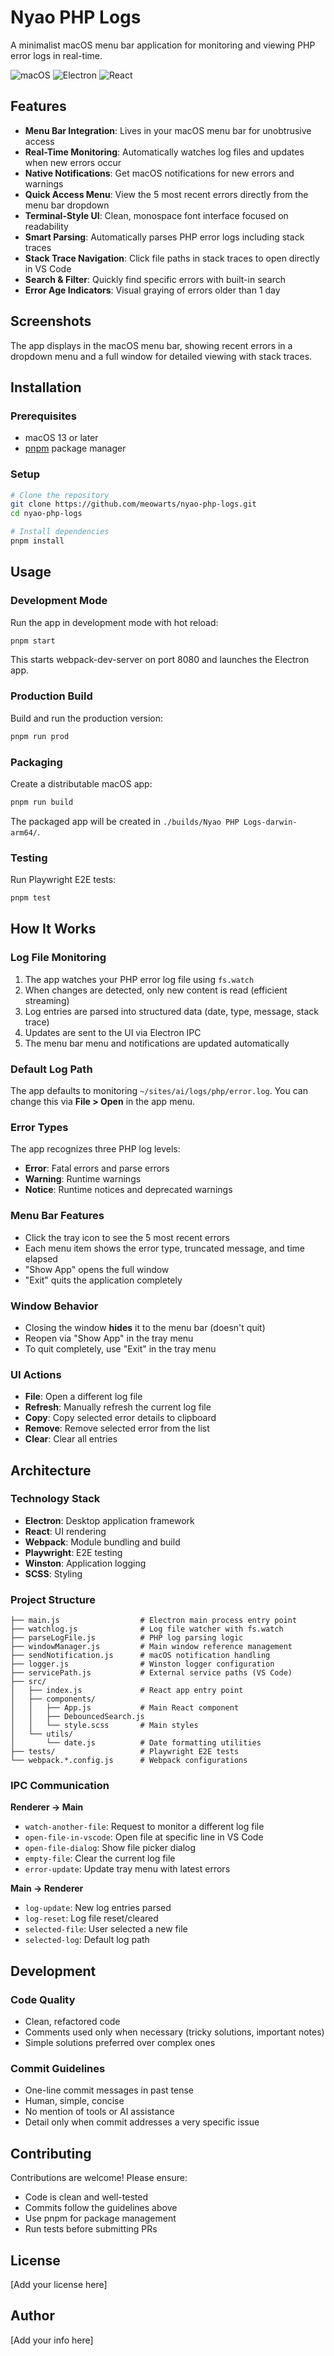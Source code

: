 # Nyao PHP Logs

A minimalist macOS menu bar application for monitoring and viewing PHP error logs in real-time.

![macOS](https://img.shields.io/badge/macOS-13%2B-blue)
![Electron](https://img.shields.io/badge/Electron-Latest-47848F)
![React](https://img.shields.io/badge/React-18-61DAFB)

## Features

- **Menu Bar Integration**: Lives in your macOS menu bar for unobtrusive access
- **Real-Time Monitoring**: Automatically watches log files and updates when new errors occur
- **Native Notifications**: Get macOS notifications for new errors and warnings
- **Quick Access Menu**: View the 5 most recent errors directly from the menu bar dropdown
- **Terminal-Style UI**: Clean, monospace font interface focused on readability
- **Smart Parsing**: Automatically parses PHP error logs including stack traces
- **Stack Trace Navigation**: Click file paths in stack traces to open directly in VS Code
- **Search & Filter**: Quickly find specific errors with built-in search
- **Error Age Indicators**: Visual graying of errors older than 1 day

## Screenshots

The app displays in the macOS menu bar, showing recent errors in a dropdown menu and a full window for detailed viewing with stack traces.

## Installation

### Prerequisites

- macOS 13 or later
- [pnpm](https://pnpm.io/) package manager

### Setup

```bash
# Clone the repository
git clone https://github.com/meowarts/nyao-php-logs.git
cd nyao-php-logs

# Install dependencies
pnpm install
```

## Usage

### Development Mode

Run the app in development mode with hot reload:

```bash
pnpm start
```

This starts webpack-dev-server on port 8080 and launches the Electron app.

### Production Build

Build and run the production version:

```bash
pnpm run prod
```

### Packaging

Create a distributable macOS app:

```bash
pnpm run build
```

The packaged app will be created in `./builds/Nyao PHP Logs-darwin-arm64/`.

### Testing

Run Playwright E2E tests:

```bash
pnpm test
```

## How It Works

### Log File Monitoring

1. The app watches your PHP error log file using `fs.watch`
2. When changes are detected, only new content is read (efficient streaming)
3. Log entries are parsed into structured data (date, type, message, stack trace)
4. Updates are sent to the UI via Electron IPC
5. The menu bar menu and notifications are updated automatically

### Default Log Path

The app defaults to monitoring `~/sites/ai/logs/php/error.log`. You can change this via **File > Open** in the app menu.

### Error Types

The app recognizes three PHP log levels:
- **Error**: Fatal errors and parse errors
- **Warning**: Runtime warnings
- **Notice**: Runtime notices and deprecated warnings

### Menu Bar Features

- Click the tray icon to see the 5 most recent errors
- Each menu item shows the error type, truncated message, and time elapsed
- "Show App" opens the full window
- "Exit" quits the application completely

### Window Behavior

- Closing the window **hides** it to the menu bar (doesn't quit)
- Reopen via "Show App" in the tray menu
- To quit completely, use "Exit" in the tray menu

### UI Actions

- **File**: Open a different log file
- **Refresh**: Manually refresh the current log file
- **Copy**: Copy selected error details to clipboard
- **Remove**: Remove selected error from the list
- **Clear**: Clear all entries

## Architecture

### Technology Stack

- **Electron**: Desktop application framework
- **React**: UI rendering
- **Webpack**: Module bundling and build
- **Playwright**: E2E testing
- **Winston**: Application logging
- **SCSS**: Styling

### Project Structure

```
├── main.js                  # Electron main process entry point
├── watchlog.js              # Log file watcher with fs.watch
├── parseLogFile.js          # PHP log parsing logic
├── windowManager.js         # Main window reference management
├── sendNotification.js      # macOS notification handling
├── logger.js                # Winston logger configuration
├── servicePath.js           # External service paths (VS Code)
├── src/
│   ├── index.js             # React app entry point
│   ├── components/
│   │   ├── App.js           # Main React component
│   │   ├── DebouncedSearch.js
│   │   └── style.scss       # Main styles
│   └── utils/
│       └── date.js          # Date formatting utilities
├── tests/                   # Playwright E2E tests
└── webpack.*.config.js      # Webpack configurations
```

### IPC Communication

**Renderer → Main**
- `watch-another-file`: Request to monitor a different log file
- `open-file-in-vscode`: Open file at specific line in VS Code
- `open-file-dialog`: Show file picker dialog
- `empty-file`: Clear the current log file
- `error-update`: Update tray menu with latest errors

**Main → Renderer**
- `log-update`: New log entries parsed
- `log-reset`: Log file reset/cleared
- `selected-file`: User selected a new file
- `selected-log`: Default log path

## Development

### Code Quality

- Clean, refactored code
- Comments used only when necessary (tricky solutions, important notes)
- Simple solutions preferred over complex ones

### Commit Guidelines

- One-line commit messages in past tense
- Human, simple, concise
- No mention of tools or AI assistance
- Detail only when commit addresses a very specific issue

## Contributing

Contributions are welcome! Please ensure:
- Code is clean and well-tested
- Commits follow the guidelines above
- Use pnpm for package management
- Run tests before submitting PRs

## License

[Add your license here]

## Author

[Add your info here]
